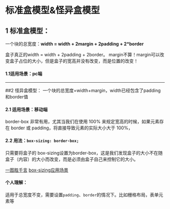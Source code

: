 # 标准盒模型&怪异盒模型
## 1 标准盒模型：
一个块的总宽度：**width = width + 2margin + 2padding + 2*border**

盒子真正的width = width + 2padding + 2border。 margin不算！margin可以改变盒子占位的大小，但是盒子的宽高并没有改变，而是位置的改变！

#### 1.1适用场景：pc端

-------

##2  怪异盒模型：
一个块的总宽度=width+margin，width已经包含了padding和border值

#### 2.1 适用场景：移动端
border-box 非常有用，尤其当我们在使用 100% 来规定宽高的时候，如果元素存在 border 或 padding，将直接导致元素的实际大小大于 100%，

#### 2.2 用法：`box-sizing: border-box;`

只需要将盒子的 box-sizing设置为border-box，这是我们发现盒子的大小不在随盒子（内容）的大小而改变，而是必须由盒子自己来控制它的大小。

[一图胜千言](https://codepen.io/singsingasong/pen/LJmLmp?editors=1111)
[box-sizing应用场景](https://github.com/Monine/study/issues/9)

#### 个人理解：
适用于总宽度不变，需要设置`padding`、`border`的情况下。比如栅格布局，表单元素等
